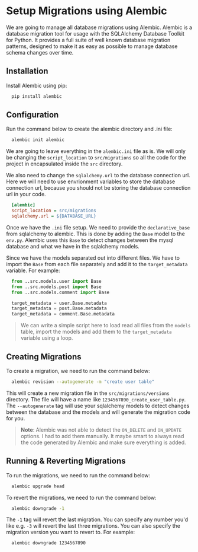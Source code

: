 # Setup Migrations using Alembic

We are going to manage all database migrations using Alembic. Alembic is a database migration tool for usage with the SQLAlchemy Database Toolkit for Python. It provides a full suite of well known database migration patterns, designed to make it as easy as possible to manage database schema changes over time.

## Installation

Install Alembic using pip:

```bash
  pip install alembic
```

## Configuration

Run the command below to create the alembic directory and .ini file:

```bash
  alembic init alembic
```

We are going to leave everything in the `alembic.ini` file as is. We will only be changing the `script_location` to `src/migrations` so all the code for the project in encapsulated inside the `src` directory. 

We also need to change the  `sqlalchemy.url` to the database connection url. Here we will need to use envrionment variables to store the database connection url, because you should not be storing the database connection url in your code. 

```ini
  [alembic]
  script_location = src/migrations
  sqlalchemy.url = ${DATABASE_URL}
```

Once we have the `.ini` file setup. We need to provide the `declarative_base` from sqlalchemy to alembic. This is done by adding the `Base` model to the `env.py`. Alembic uses this `Base` to detect changes between the mysql database and what we have in the sqlalchemy models. 

Since we have the models separated out into different files. We have to import the `Base` from each file separately and add it to the `target_metadata` variable. For example:

```python
  from ..src.models.user import Base
  from ..src.models.post import Base
  from ..src.models.comment import Base

  target_metadata = user.Base.metadata
  target_metadata = post.Base.metadata
  target_metadata = comment.Base.metadata
```

> We can write a simple script here to load read all files from the `models` table, import the models and add them to the `target_metadata` variable using a loop. 

## Creating Migrations

To create a migration, we need to run the command below:

```bash
  alembic revision --autogenerate -m "create user table"
```

This will create a new migration file in the `src/migrations/versions` directory. The file will have a name like `1234567890_create_user_table.py`. The `--autogenerate` tag will use your sqlalchemy models to detect changes between the database and the models and will generate the migration code for you.

> **Note**: Alembic was not able to detect the `ON_DELETE` and `ON_UPDATE` options. I had to add them manually. It maybe smart to always read the code generated by Alembic and make sure everything is added. 

## Running & Reverting Migrations

To run the migrations, we need to run the command below:

```bash
  alembic upgrade head
```

To revert the migrations, we need to run the command below:

```bash
  alembic downgrade -1
```

The `-1` tag will revert the last migration. You can specify any number you'd like e.g. `-3` will revert the last three migrations. You can also specify the migration version you want to revert to. For example:

```bash
  alembic downgrade 1234567890
```

